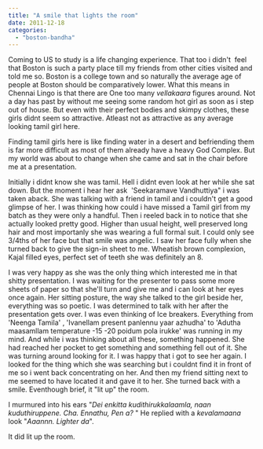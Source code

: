 ```yaml
---
title: "A smile that lights the room"
date: 2011-12-18
categories: 
  - "boston-bandha"
---
```


Coming to US to study is a life changing experience. That too i didn't  feel that Boston is such a party place till my friends from other cities visited and told me so. Boston is a college town and so naturally the average age of people at Boston should be comparatively lower. What this means in Chennai Lingo is that there are One too many _vellakaara_ figures around. Not a day has past by without me seeing some random hot girl as soon as i step out of house. But even with their perfect bodies and skimpy clothes, these girls didnt seem so attractive. Atleast not as attractive as any average looking tamil girl here.

Finding tamil girls here is like finding water in a desert and befriending them is far more difficult as most of them already have a heavy God Complex. But my world was about to change when she came and sat in the chair before me at a presentation.

Initially i didnt know she was tamil. Hell i didnt even look at her while she sat down. But the moment i hear her ask  'Seekaramave Vandhuttiya" i was taken aback. She was talking with a friend in tamil and i couldn't get a good glimpse of her. I was thinking how could i have missed a Tamil girl from my batch as they were only a handful. Then i reeled back in to notice that she actually looked pretty good. Higher than usual height, well preserved long hair and most importanly she was wearing a full formal suit. I could only see 3/4ths of her face but that smile was angelic. I saw her face fully when she turned back to give the sign-in sheet to me. Wheatish brown complexion, Kajal filled eyes, perfect set of teeth she was definitely an 8.

I was very happy as she was the only thing which interested me in that shitty presentation. I was waiting for the presenter to pass some more sheets of paper so that she'll turn and give me and i can look at her eyes once again. Her sitting posture, the way she talked to the girl beside her, everything was so poetic. I was determined to talk with her after the presentation gets over. I was even thinking of Ice breakers. Everything from 'Neenga Tamila' , 'Ivanellam present panlennu yaar azhudha' to 'Adutha maasamllam temperature -15 -20 poidum pola irukke' was running in my mind. And while i was thinking about all these, something happened. She had reached her pocket to get something and something fell out of it. She was turning around looking for it. I was happy that i got to see her again. I looked for the thing which she was searching but i couldnt find it in front of me so i went back concentrating on her. And then my friend sitting next to me seemed to have located it and gave it to her. She turned back with a smile. Eventhough brief, it "lit up" the room.

I murmured into his ears "_Dei enkitta kudithirukkalaamla, naan kuduthiruppene. Cha. Ennathu, Pen a?_ " He replied with a _kevalamaana_ look "_Aaannn. Lighter da_".

It did lit up the room.
